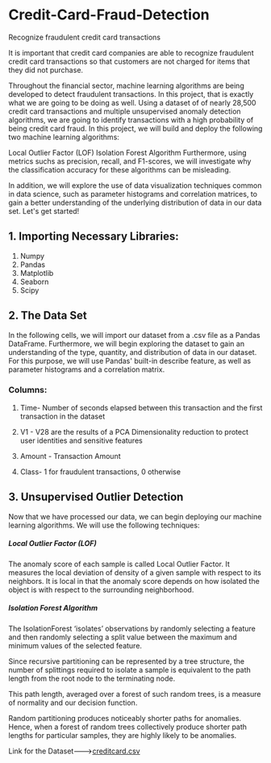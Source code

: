 # Credit-Card-Fraud-Detection
Recognize fraudulent credit card transactions

   It is important that credit card companies are able to recognize fraudulent credit card transactions so that customers are not charged for items that they did not purchase.

Throughout the financial sector, machine learning algorithms are being developed to detect fraudulent transactions. In this project, that is exactly what we are going to be doing as well. Using a dataset of of nearly 28,500 credit card transactions and multiple unsupervised anomaly detection algorithms, we are going to identify transactions with a high probability of being credit card fraud. In this project, we will build and deploy the following two machine learning algorithms:

Local Outlier Factor (LOF)
Isolation Forest Algorithm
Furthermore, using metrics suchs as precision, recall, and F1-scores, we will investigate why the classification accuracy for these algorithms can be misleading.

In addition, we will explore the use of data visualization techniques common in data science, such as parameter histograms and correlation matrices, to gain a better understanding of the underlying distribution of data in our data set. Let's get started!



## 1. Importing Necessary Libraries:

1. Numpy
2. Pandas
3. Matplotlib
4. Seaborn
5. Scipy

## 2. The Data Set

In the following cells, we will import our dataset from a .csv file as a Pandas DataFrame. Furthermore, we will begin exploring the dataset to gain an understanding of the type, quantity, and distribution of data in our dataset. For this purpose, we will use Pandas' built-in describe feature, as well as parameter histograms and a correlation matrix.

### Columns:

1) Time- Number of seconds elapsed between this transaction and the first transaction in the dataset

2) V1 - V28 are the results of a PCA Dimensionality reduction to protect user identities and sensitive features

3) Amount - Transaction Amount

4) Class- 1 for fraudulent transactions, 0 otherwise

## 3. Unsupervised Outlier Detection

Now that we have processed our data, we can begin deploying our machine learning algorithms. We will use the following techniques:

##### Local Outlier Factor (LOF)

The anomaly score of each sample is called Local Outlier Factor. It measures the local deviation of density of a given sample with respect to its neighbors. It is local in that the anomaly score depends on how isolated the object is with respect to the surrounding neighborhood.

##### Isolation Forest Algorithm

The IsolationForest ‘isolates’ observations by randomly selecting a feature and then randomly selecting a split value between the maximum and minimum values of the selected feature.

Since recursive partitioning can be represented by a tree structure, the number of splittings required to isolate a sample is equivalent to the path length from the root node to the terminating node.

This path length, averaged over a forest of such random trees, is a measure of normality and our decision function.

Random partitioning produces noticeably shorter paths for anomalies. Hence, when a forest of random trees collectively produce shorter path lengths for particular samples, they are highly likely to be anomalies.

   
   Link for the Dataset--->[creditcard.csv](https://www.kaggle.com/samkirkiles/credit-card-fraud/data)
   
  
